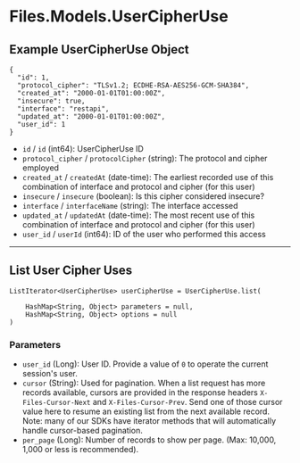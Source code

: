 # Files.Models.UserCipherUse

## Example UserCipherUse Object

```
{
  "id": 1,
  "protocol_cipher": "TLSv1.2; ECDHE-RSA-AES256-GCM-SHA384",
  "created_at": "2000-01-01T01:00:00Z",
  "insecure": true,
  "interface": "restapi",
  "updated_at": "2000-01-01T01:00:00Z",
  "user_id": 1
}
```

* `id` / `id`  (int64): UserCipherUse ID
* `protocol_cipher` / `protocolCipher`  (string): The protocol and cipher employed
* `created_at` / `createdAt`  (date-time): The earliest recorded use of this combination of interface and protocol and cipher (for this user)
* `insecure` / `insecure`  (boolean): Is this cipher considered insecure?
* `interface` / `interfaceName`  (string): The interface accessed
* `updated_at` / `updatedAt`  (date-time): The most recent use of this combination of interface and protocol and cipher (for this user)
* `user_id` / `userId`  (int64): ID of the user who performed this access


---

## List User Cipher Uses

```
ListIterator<UserCipherUse> userCipherUse = UserCipherUse.list(
    
    HashMap<String, Object> parameters = null,
    HashMap<String, Object> options = null
)
```

### Parameters

* `user_id` (Long): User ID.  Provide a value of `0` to operate the current session's user.
* `cursor` (String): Used for pagination.  When a list request has more records available, cursors are provided in the response headers `X-Files-Cursor-Next` and `X-Files-Cursor-Prev`.  Send one of those cursor value here to resume an existing list from the next available record.  Note: many of our SDKs have iterator methods that will automatically handle cursor-based pagination.
* `per_page` (Long): Number of records to show per page.  (Max: 10,000, 1,000 or less is recommended).
